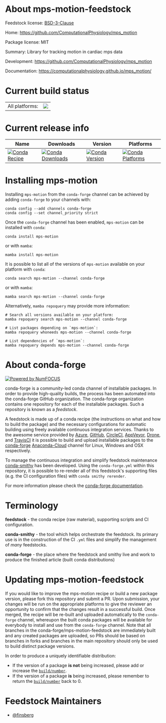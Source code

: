 About mps-motion-feedstock
==========================

Feedstock license: [BSD-3-Clause](https://github.com/conda-forge/mps-motion-feedstock/blob/main/LICENSE.txt)

Home: https://github.com/ComputationalPhysiology/mps_motion

Package license: MIT

Summary: Library for tracking motion in cardiac mps data

Development: https://github.com/ComputationalPhysiology/mps_motion

Documentation: https://computationalphysiology.github.io/mps_motion/

Current build status
====================


<table><tr><td>All platforms:</td>
    <td>
      <a href="https://dev.azure.com/conda-forge/feedstock-builds/_build/latest?definitionId=19088&branchName=main">
        <img src="https://dev.azure.com/conda-forge/feedstock-builds/_apis/build/status/mps-motion-feedstock?branchName=main">
      </a>
    </td>
  </tr>
</table>

Current release info
====================

| Name | Downloads | Version | Platforms |
| --- | --- | --- | --- |
| [![Conda Recipe](https://img.shields.io/badge/recipe-mps--motion-green.svg)](https://anaconda.org/conda-forge/mps-motion) | [![Conda Downloads](https://img.shields.io/conda/dn/conda-forge/mps-motion.svg)](https://anaconda.org/conda-forge/mps-motion) | [![Conda Version](https://img.shields.io/conda/vn/conda-forge/mps-motion.svg)](https://anaconda.org/conda-forge/mps-motion) | [![Conda Platforms](https://img.shields.io/conda/pn/conda-forge/mps-motion.svg)](https://anaconda.org/conda-forge/mps-motion) |

Installing mps-motion
=====================

Installing `mps-motion` from the `conda-forge` channel can be achieved by adding `conda-forge` to your channels with:

```
conda config --add channels conda-forge
conda config --set channel_priority strict
```

Once the `conda-forge` channel has been enabled, `mps-motion` can be installed with `conda`:

```
conda install mps-motion
```

or with `mamba`:

```
mamba install mps-motion
```

It is possible to list all of the versions of `mps-motion` available on your platform with `conda`:

```
conda search mps-motion --channel conda-forge
```

or with `mamba`:

```
mamba search mps-motion --channel conda-forge
```

Alternatively, `mamba repoquery` may provide more information:

```
# Search all versions available on your platform:
mamba repoquery search mps-motion --channel conda-forge

# List packages depending on `mps-motion`:
mamba repoquery whoneeds mps-motion --channel conda-forge

# List dependencies of `mps-motion`:
mamba repoquery depends mps-motion --channel conda-forge
```


About conda-forge
=================

[![Powered by
NumFOCUS](https://img.shields.io/badge/powered%20by-NumFOCUS-orange.svg?style=flat&colorA=E1523D&colorB=007D8A)](https://numfocus.org)

conda-forge is a community-led conda channel of installable packages.
In order to provide high-quality builds, the process has been automated into the
conda-forge GitHub organization. The conda-forge organization contains one repository
for each of the installable packages. Such a repository is known as a *feedstock*.

A feedstock is made up of a conda recipe (the instructions on what and how to build
the package) and the necessary configurations for automatic building using freely
available continuous integration services. Thanks to the awesome service provided by
[Azure](https://azure.microsoft.com/en-us/services/devops/), [GitHub](https://github.com/),
[CircleCI](https://circleci.com/), [AppVeyor](https://www.appveyor.com/),
[Drone](https://cloud.drone.io/welcome), and [TravisCI](https://travis-ci.com/)
it is possible to build and upload installable packages to the
[conda-forge](https://anaconda.org/conda-forge) [Anaconda-Cloud](https://anaconda.org/)
channel for Linux, Windows and OSX respectively.

To manage the continuous integration and simplify feedstock maintenance
[conda-smithy](https://github.com/conda-forge/conda-smithy) has been developed.
Using the ``conda-forge.yml`` within this repository, it is possible to re-render all of
this feedstock's supporting files (e.g. the CI configuration files) with ``conda smithy rerender``.

For more information please check the [conda-forge documentation](https://conda-forge.org/docs/).

Terminology
===========

**feedstock** - the conda recipe (raw material), supporting scripts and CI configuration.

**conda-smithy** - the tool which helps orchestrate the feedstock.
                   Its primary use is in the construction of the CI ``.yml`` files
                   and simplify the management of *many* feedstocks.

**conda-forge** - the place where the feedstock and smithy live and work to
                  produce the finished article (built conda distributions)


Updating mps-motion-feedstock
=============================

If you would like to improve the mps-motion recipe or build a new
package version, please fork this repository and submit a PR. Upon submission,
your changes will be run on the appropriate platforms to give the reviewer an
opportunity to confirm that the changes result in a successful build. Once
merged, the recipe will be re-built and uploaded automatically to the
`conda-forge` channel, whereupon the built conda packages will be available for
everybody to install and use from the `conda-forge` channel.
Note that all branches in the conda-forge/mps-motion-feedstock are
immediately built and any created packages are uploaded, so PRs should be based
on branches in forks and branches in the main repository should only be used to
build distinct package versions.

In order to produce a uniquely identifiable distribution:
 * If the version of a package **is not** being increased, please add or increase
   the [``build/number``](https://docs.conda.io/projects/conda-build/en/latest/resources/define-metadata.html#build-number-and-string).
 * If the version of a package **is** being increased, please remember to return
   the [``build/number``](https://docs.conda.io/projects/conda-build/en/latest/resources/define-metadata.html#build-number-and-string)
   back to 0.

Feedstock Maintainers
=====================

* [@finsberg](https://github.com/finsberg/)

